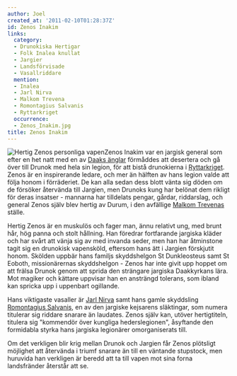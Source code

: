 ```yaml
---
author: Joel
created_at: '2011-02-10T01:28:37Z'
id: Zenos Inakim
links:
  category:
  - Drunokiska Hertigar
  - Folk Inalea knullat
  - Jargier
  - Landsförvisade
  - Vasallriddare
  mention:
  - Inalea
  - Jarl Nirva
  - Malkom Trevena
  - Romontagius Salvanis
  - Ryttarkriget
  occurrence:
  - Zenos_Inakim.jpg
title: Zenos Inakim
---
```


![Hertig Zenos personliga vapen]Zenos Inakim var en jargisk general som efter en het natt med en av
[Daaks änglar] förmåddes att desertera och gå över till Drunok med hela sin legion, för att bistå
drunokierna i [Ryttarkriget]. Zenos är en inspirerande ledare, och mer än hälften av hans legion
valde att följa honom i förräderiet. De kan alla sedan dess blott vänta sig döden om de försöker
återvända till Jargien, men Drunoks kung har belönat dem rikligt för deras insatser - mannarna har
tilldelats pengar, gårdar, riddarslag, och general Zenos själv blev hertig av Durum, i den avfällige
[Malkom Trevenas] ställe.

Hertig Zenos är en muskulös och fager man, ännu relativt ung, med brunt hår, hög panna och stolt
hållning. Han föredrar fortfarande jargiska kläder och har svårt att vänja sig av med invanda seder,
men han har åtminstone tagit sig en drunokisk vapensköld, eftersom hans ätt i Jargien förskjutit
honom. Skölden uppbär hans familjs skyddshelgon St Dunkleosteus samt St Eoboth, missionärernas
skyddshelgon - Zenos har inte givit upp hoppet om att frälsa Drunok genom att sprida den strängare
jargiska Daakkyrkans lära. Mot magiker och kättare uppvisar han en ansträngd tolerans, som ibland
kan spricka upp i uppenbart ogillande.

Hans viktigaste vasaller är [Jarl Nirva] samt hans gamle skyddsling [Romontagius Salvanis], en av
den jargiske kejsarens släktingar, som numera titulerar sig riddare snarare än laudates. Zenos själv
kan, utöver hertigtiteln, titulera sig "kommendör över kungliga hederslegionen", åsyftande den
formidabla styrka hans jargiska legionärer omorganiserats till.

Om det verkligen blir krig mellan Drunok och Jargien får Zenos plötsligt möjlighet att återvända i
triumf snarare än till en väntande stupstock, men huruvida han verkligen är beredd att ta till vapen
mot sina forna landsfränder återstår att se.

  [Hertig Zenos personliga vapen]: Zenos_Inakim.jpg "Hertig Zenos personliga vapen"
  [Daaks änglar]: Inalea
  [Ryttarkriget]: Ryttarkriget
  [Malkom Trevenas]: Malkom_Trevena
  [Jarl Nirva]: Jarl_Nirva
  [Romontagius Salvanis]: Romontagius_Salvanis